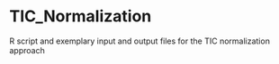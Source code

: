 # TIC_Normalization
R script and exemplary input and output files for the TIC normalization approach 
